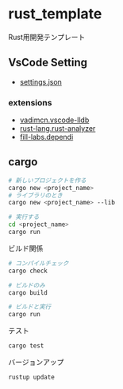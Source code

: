 # rust_template

Rust用開発テンプレート

## VsCode Setting

- [settings.json](./.vscode/settings.json)

### extensions

- [vadimcn.vscode-lldb](https://marketplace.visualstudio.com/items?itemName=vadimcn.vscode-lldb)
- [rust-lang.rust-analyzer](https://marketplace.visualstudio.com/items?itemName=rust-lang.rust-analyzer)
- [fill-labs.dependi](https://marketplace.visualstudio.com/items?itemName=fill-labs.dependi)

## cargo

```bash
# 新しいプロジェクトを作る
cargo new <project_name>
# ライブラリのとき
cargo new <project_name> --lib

# 実行する
cd <project_name>
cargo run
```

ビルド関係

```bash
# コンパイルチェック
cargo check

# ビルドのみ
cargo build

# ビルドと実行
cargo run
```

テスト

```bash
cargo test
```

バージョンアップ

```bash
rustup update
```
